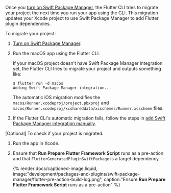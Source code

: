 Once you [turn on Swift Package Manager][], the Flutter CLI tries to migrate
your project the next time you run your app using the CLI.
This migration updates your Xcode project to use Swift Package Manager to
add Flutter plugin dependencies.

To migrate your project:

1. [Turn on Swift Package Manager][].

1. Run the macOS app using the Flutter CLI.

   If your macOS project doesn't have Swift Package Manager integration yet, the
   Flutter CLI tries to migrate your project and outputs something like:

   ```console
   $ flutter run -d macos
   Adding Swift Package Manager integration...
   ```

   The automatic iOS migration modifies the
   `macos/Runner.xcodeproj/project.pbxproj` and
   `macos/Runner.xcodeproj/xcshareddata/xcschemes/Runner.xcscheme` files.

1. If the Flutter CLI's automatic migration fails, follow the steps in
   [add Swift Package Manager integration manually][manualIntegration].

[Optional] To check if your project is migrated:

1. Run the app in Xcode.
1. Ensure that  **Run Prepare Flutter Framework Script** runs as a pre-action
   and that `FlutterGeneratedPluginSwiftPackage` is a target dependency.

   {% render docs/captioned-image.liquid,
   image:"development/packages-and-plugins/swift-package-manager/flutter-pre-action-build-log.png",
   caption:"Ensure **Run Prepare Flutter Framework Script** runs as a pre-action" %}

[Turn on Swift Package Manager]: /packages-and-plugins/swift-package-manager/for-app-developers/#how-to-turn-on-swift-package-manager
[manualIntegration]: /packages-and-plugins/swift-package-manager/for-app-developers/#add-to-a-flutter-app-manually